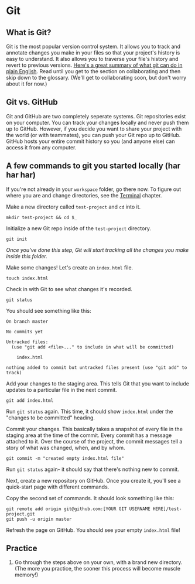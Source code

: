 # Git

## What is Git?
Git is the most popular version control system. It allows you to track and annotate changes you make in your files so that your project's history is easy to understand. It also allows you to traverse your file's history and revert to previous versions. [Here's a great summary of what git can do in plain English](https://blog.red-badger.com/2016/11/29/gitgithub-in-plain-english). Read until you get to the section on collaborating and then skip down to the glossary. (We'll get to collaborating soon, but don't worry about it for now.)

## Git vs. GitHub
Git and GitHub are two completely seperate systems. Git repositories exist on your computer. You can track your changes locally and never push them up to GitHub. However, if you decide you want to share your project with the world (or with teammates), you can push your Git repo up to GitHub. GitHub hosts your entire commit history so you (and anyone else) can access it from any computer.

## A few commands to git you started locally (har har har)

If you're not already in your `workspace` folder, go there now. To figure out where you are and change directories, see the [Terminal](TERMINAL.md) chapter.

Make a new directory called `test-project` and `cd` into it.
```
mkdir test-project && cd $_
```

Initialize a new Git repo inside of the `test-project` directory.
```
git init
```
*Once you've done this step, Git will start tracking all the changes you make inside this folder.*

Make some changes! Let's create an `index.html` file.
```
touch index.html
```

Check in with Git to see what changes it's recorded.
```
git status
```

You should see something like this:
```
On branch master

No commits yet

Untracked files:
  (use "git add <file>..." to include in what will be committed)

	index.html

nothing added to commit but untracked files present (use "git add" to track)
```

Add your changes to the staging area. This tells Git that you want to include updates to a particular file in the next commit.

```
git add index.html
```

Run `git status` again. This time, it should show `index.html` under the "changes to be committed" heading.

Commit your changes. This basically takes a snapshot of every file in the staging area at the time of the commit. Every commit has a message attached to it. Over the course of the project, the commit messages tell a story of what was changed, when, and by whom.

```
git commit -m "created empty index.html file"
```

Run `git status` again- it should say that there's nothing new to commit.

Next, create a new repository on GitHub. Once you create it, you'll see a quick-start page with different commands.

Copy the second set of commands. It should look something like this:
```
git remote add origin git@github.com:[YOUR GIT USERNAME HERE]/test-project.git
git push -u origin master
```

Refresh the page on GitHub. You should see your empty `index.html` file!


## Practice

1. Go through the steps above on your own, with a brand new directory. (The more you practice, the sooner this process will become muscle memory!)


